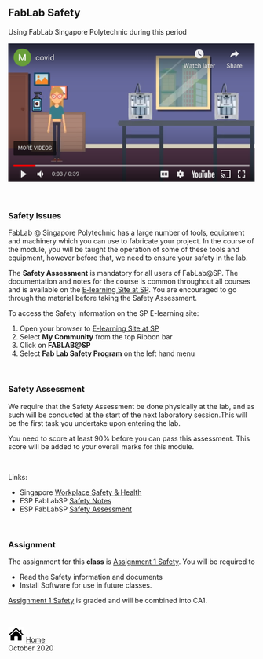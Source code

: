 ## FabLab Safety

Using FabLab Singapore Polytechnic during this period


[![Using FabLab During COVID](images/0100_fablab_covid_use.png "Using FabLab During COVID")](https://youtu.be/fD2nO_e3zO0) 

&nbsp;

### Safety Issues

FabLab @ Singapore Polytechnic has a large number of tools, equipment and machinery which you can use to fabricate your project.  In the course of the module, you will be taught the operation of some of these tools and equipment, however before that, we need to ensure your safety in the lab.

The **Safety Assessment** is mandatory for all users of FabLab@SP.  The documentation and notes for the course is common throughout all courses and is available on the [E-learning Site at SP](https://esp.sp.edu.sg).  You are encouraged to go through the material before taking the Safety Assessment.

To access the Safety information on the SP E-learning site:

1.  Open your browser to [E-learning Site at SP](https://esp.sp.edu.sg)
2.  Select **My Community** from the top Ribbon bar
3.  Click on  **FABLAB@SP**
4.  Select **Fab Lab Safety Program** on the left hand menu

&nbsp;

### Safety Assessment

We require that the Safety Assessment be done physically at the lab, and as such will be conducted at the start of the next laboratory session.This will be the first task you undertake upon entering the lab.

You need to score at least 90% before you can pass this assessment.  This score will be added to your overall marks for this module.

&nbsp;

Links:

- Singapore [Workplace Safety & Health](https://www.mom.gov.sg/workplace-safety-and-health)
- ESP FabLabSP [Safety Notes](https://esp.sp.edu.sg/webapps/blackboard/content/listContent.jsp?course_id=_51997_1&content_id=_1539071_1)
- ESP FabLabSP [Safety Assessment](https://esp.sp.edu.sg/webapps/assessment/take/launchAssessment.jsp?course_id=_51997_1&content_id=_1539122_1&mode=view)

&nbsp;

### Assignment

The assignment for this **class** is [Assignment 1 Safety](assignments/01_safety.md).  You will be required to

- Read the Safety information and documents
- Install Software for use in future classes.

[Assignment 1 Safety](assignments/01_safety.md) is graded and will be combined into CA1.

&nbsp;

[![Home](images/home.png "Home")](index.md) [Home](index.md)   
October 2020
